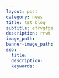 ```yaml
---
layout: post
category: news
title: tst blog
subtitle: efrvgfge
description: rrwt
image_path:
banner-image_path:
seo:
  title:
  description:
  keywords:
---
```

